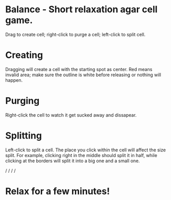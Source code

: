# Balance - Short relaxation agar cell game.
Drag to create cell; right-click to purge a cell; left-click to split cell.

# Creating
Dragging will create a cell with the starting spot as center. Red means invalid area; make sure the outline is white before releasing or nothing will happen.

# Purging
Right-click the cell to watch it get sucked away and dissapear.

# Splitting
Left-click to split a cell. The place you click within the cell will affect the size split. For example, clicking right in the middle should split it in half, while clicking at the borders will split it into a big one and a small one.


/
/
/
/
# Relax for a few minutes!
